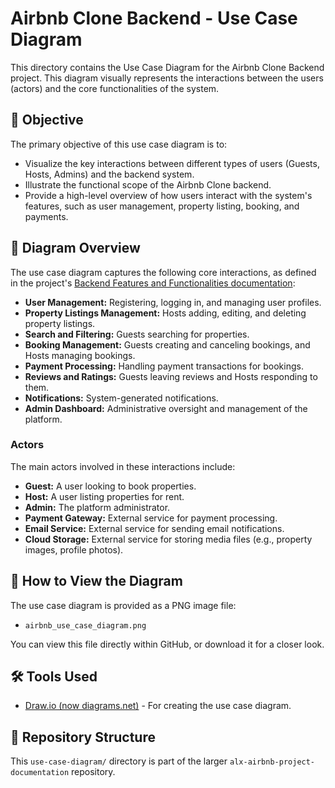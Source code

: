 # Airbnb Clone Backend - Use Case Diagram

This directory contains the Use Case Diagram for the Airbnb Clone Backend project. This diagram visually represents the interactions between the users (actors) and the core functionalities of the system.

## 🎯 Objective

The primary objective of this use case diagram is to:
* Visualize the key interactions between different types of users (Guests, Hosts, Admins) and the backend system.
* Illustrate the functional scope of the Airbnb Clone backend.
* Provide a high-level overview of how users interact with the system's features, such as user management, property listing, booking, and payments.

## 📝 Diagram Overview

The use case diagram captures the following core interactions, as defined in the project's [Backend Features and Functionalities documentation](../README.md):

* **User Management:** Registering, logging in, and managing user profiles.
* **Property Listings Management:** Hosts adding, editing, and deleting property listings.
* **Search and Filtering:** Guests searching for properties.
* **Booking Management:** Guests creating and canceling bookings, and Hosts managing bookings.
* **Payment Processing:** Handling payment transactions for bookings.
* **Reviews and Ratings:** Guests leaving reviews and Hosts responding to them.
* **Notifications:** System-generated notifications.
* **Admin Dashboard:** Administrative oversight and management of the platform.

### Actors

The main actors involved in these interactions include:

* **Guest:** A user looking to book properties.
* **Host:** A user listing properties for rent.
* **Admin:** The platform administrator.
* **Payment Gateway:** External service for payment processing.
* **Email Service:** External service for sending email notifications.
* **Cloud Storage:** External service for storing media files (e.g., property images, profile photos).

## 🚀 How to View the Diagram

The use case diagram is provided as a PNG image file:

* `airbnb_use_case_diagram.png`

You can view this file directly within GitHub, or download it for a closer look.

## 🛠️ Tools Used

* [Draw.io (now diagrams.net)](https://app.diagrams.net/) - For creating the use case diagram.

## 📁 Repository Structure

This `use-case-diagram/` directory is part of the larger `alx-airbnb-project-documentation` repository.